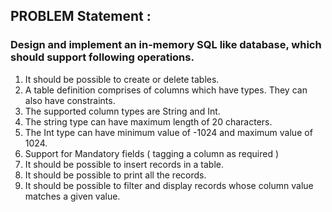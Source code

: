 ## PROBLEM Statement :

### Design and implement an in-memory SQL like database, which should support following operations.

1. It should be possible to create or delete tables.
2. A table definition comprises of columns which have types. They can also have constraints.
3. The supported column types are String and Int.
4. The string type can have maximum length of 20 characters.
5. The Int type can have minimum value of -1024 and maximum value of 1024.
6. Support for Mandatory fields ( tagging a column as required )
7. It should be possible to insert records in a table.
8. It should be possible to print all the records.
9. It should be possible to filter and display records whose column value matches a given value.
